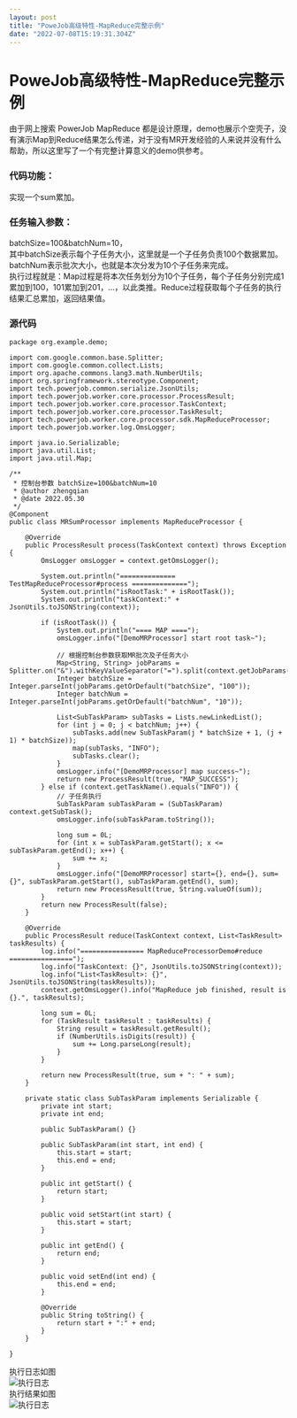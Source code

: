 ```yaml
---
layout: post
title: "PoweJob高级特性-MapReduce完整示例"
date: "2022-07-08T15:19:31.304Z"
---
```

PoweJob高级特性-MapReduce完整示例
=========================

由于网上搜索 PowerJob MapReduce 都是设计原理，demo也展示个空壳子，没有演示Map到Reduce结果怎么传递，对于没有MR开发经验的人来说并没有什么帮助，所以这里写了一个有完整计算意义的demo供参考。

### 代码功能：

实现一个sum累加。

### 任务输入参数：

batchSize=100&batchNum=10，  
其中batchSize表示每个子任务大小，这里就是一个子任务负责100个数据累加。  
batchNum表示批次大小，也就是本次分发为10个子任务来完成。  
执行过程就是：Map过程是将本次任务划分为10个子任务，每个子任务分别完成1累加到100，101累加到201，...，以此类推。Reduce过程获取每个子任务的执行结果汇总累加，返回结果值。

### 源代码

    package org.example.demo;
    
    import com.google.common.base.Splitter;
    import com.google.common.collect.Lists;
    import org.apache.commons.lang3.math.NumberUtils;
    import org.springframework.stereotype.Component;
    import tech.powerjob.common.serialize.JsonUtils;
    import tech.powerjob.worker.core.processor.ProcessResult;
    import tech.powerjob.worker.core.processor.TaskContext;
    import tech.powerjob.worker.core.processor.TaskResult;
    import tech.powerjob.worker.core.processor.sdk.MapReduceProcessor;
    import tech.powerjob.worker.log.OmsLogger;
    
    import java.io.Serializable;
    import java.util.List;
    import java.util.Map;
    
    /**
     * 控制台参数 batchSize=100&batchNum=10
     * @author zhengqian
     * @date 2022.05.30
     */
    @Component
    public class MRSumProcessor implements MapReduceProcessor {
    
        @Override
        public ProcessResult process(TaskContext context) throws Exception {
            OmsLogger omsLogger = context.getOmsLogger();
    
            System.out.println("============== TestMapReduceProcessor#process ==============");
            System.out.println("isRootTask:" + isRootTask());
            System.out.println("taskContext:" + JsonUtils.toJSONString(context));
    
            if (isRootTask()) {
                System.out.println("==== MAP ====");
                omsLogger.info("[DemoMRProcessor] start root task~");
    
                // 根据控制台参数获取MR批次及子任务大小
                Map<String, String> jobParams = Splitter.on("&").withKeyValueSeparator("=").split(context.getJobParams());
                Integer batchSize = Integer.parseInt(jobParams.getOrDefault("batchSize", "100"));
                Integer batchNum = Integer.parseInt(jobParams.getOrDefault("batchNum", "10"));
    
                List<SubTaskParam> subTasks = Lists.newLinkedList();
                for (int j = 0; j < batchNum; j++) {
                    subTasks.add(new SubTaskParam(j * batchSize + 1, (j + 1) * batchSize));
                    map(subTasks, "INFO");
                    subTasks.clear();
                }
                omsLogger.info("[DemoMRProcessor] map success~");
                return new ProcessResult(true, "MAP_SUCCESS");
            } else if (context.getTaskName().equals("INFO")) {
                // 子任务执行
                SubTaskParam subTaskParam = (SubTaskParam) context.getSubTask();
                omsLogger.info(subTaskParam.toString());
    
                long sum = 0L;
                for (int x = subTaskParam.getStart(); x <= subTaskParam.getEnd(); x++) {
                    sum += x;
                }
                omsLogger.info("[DemoMRProcessor] start={}, end={}, sum={}", subTaskParam.getStart(), subTaskParam.getEnd(), sum);
                return new ProcessResult(true, String.valueOf(sum));
            }
            return new ProcessResult(false);
        }
    
        @Override
        public ProcessResult reduce(TaskContext context, List<TaskResult> taskResults) {
            log.info("================ MapReduceProcessorDemo#reduce ================");
            log.info("TaskContext: {}", JsonUtils.toJSONString(context));
            log.info("List<TaskResult>: {}", JsonUtils.toJSONString(taskResults));
            context.getOmsLogger().info("MapReduce job finished, result is {}.", taskResults);
    
            long sum = 0L;
            for (TaskResult taskResult : taskResults) {
                String result = taskResult.getResult();
                if (NumberUtils.isDigits(result)) {
                    sum += Long.parseLong(result);
                }
            }
    
            return new ProcessResult(true, sum + ": " + sum);
        }
    
        private static class SubTaskParam implements Serializable {
            private int start;
            private int end;
    
            public SubTaskParam() {}
    
            public SubTaskParam(int start, int end) {
                this.start = start;
                this.end = end;
            }
    
            public int getStart() {
                return start;
            }
    
            public void setStart(int start) {
                this.start = start;
            }
    
            public int getEnd() {
                return end;
            }
    
            public void setEnd(int end) {
                this.end = end;
            }
    
            @Override
            public String toString() {
                return start + ":" + end;
            }
        }
    
    }
    
    
    

执行日志如图  
![执行日志](https://img2022.cnblogs.com/blog/504729/202207/504729-20220708185630955-1449889513.jpg)  
执行结果如图  
![执行日志](https://img2022.cnblogs.com/blog/504729/202207/504729-20220708185922997-1148806475.jpg)